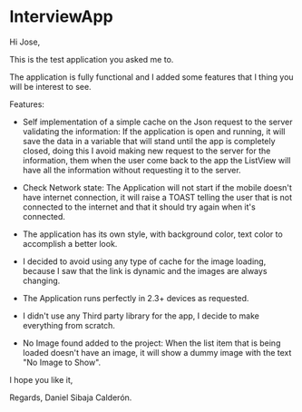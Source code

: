 InterviewApp
============

Hi Jose,

This is the test application you asked me to. 

The application is fully functional and I added some features that I thing you will be interest to see.

Features:

- Self implementation of a simple cache on the Json request to the server validating the information:
If the application is open and running, it will save the data in a variable that will stand until the app is completely closed,
doing this I avoid making new request to the server for the information, them when the user come back to the app the ListView will
have all the information without requesting it to the server.

- Check Network state:
The Application will not start if the mobile doesn't have internet connection, it will raise a TOAST telling the user that is not connected to
the internet and that it should try again when it's connected.

- The application has its own style, with background color, text color to accomplish a better look.

- I decided to avoid using any type of cache for the image loading, because I saw that the link is dynamic and the images are always changing.

- The Application runs perfectly in 2.3+ devices as requested.

- I didn't use any Third party library for the app, I decide to make everything from scratch.

- No Image found added to the project:
When the list item that is being loaded doesn't have an image, it will show a dummy image with the text "No Image to Show".


I hope you like it,

Regards,
Daniel Sibaja Calderón.
